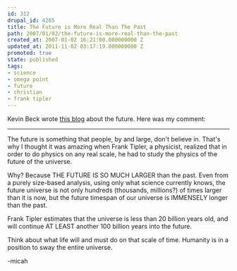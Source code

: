 ```yaml
---
id: 312
drupal_id: 4285
title: The Future is More Real Than The Past
path: 2007/01/02/the-future-is-more-real-than-the-past
created_at: 2007-01-02 16:21:00.000000000 Z
updated_at: 2011-11-02 03:17:19.000000000 Z
promoted: true
state: published
tags:
- science
- omega point
- future
- christian
- frank tipler
---
```

Kevin Beck wrote <a href="http://transmillennial.blogspot.com/2007/01/futurescope.html">this blog</a> about the future. Here was my comment:

---

The future is something that people, by and large, don't believe in. That's why I thought it was amazing when Frank Tipler, a physicist, realized that in order to do physics on any real scale, he had to study the physics of the future of the universe.

Why? Because THE FUTURE IS SO MUCH LARGER than the past. Even from a purely size-based analysis, using only what science currently knows, the future universe is not only hundreds (thousands, millions?) of times larger than it is now, but the future timespan of our universe is IMMENSELY longer than the past.

Frank Tipler estimates that the universe is less than 20 billion years old, and will continue AT LEAST another 100 billion years into the future.

Think about what life will and must do on that scale of time. Humanity is in a position to sway the entire universe.

-micah
